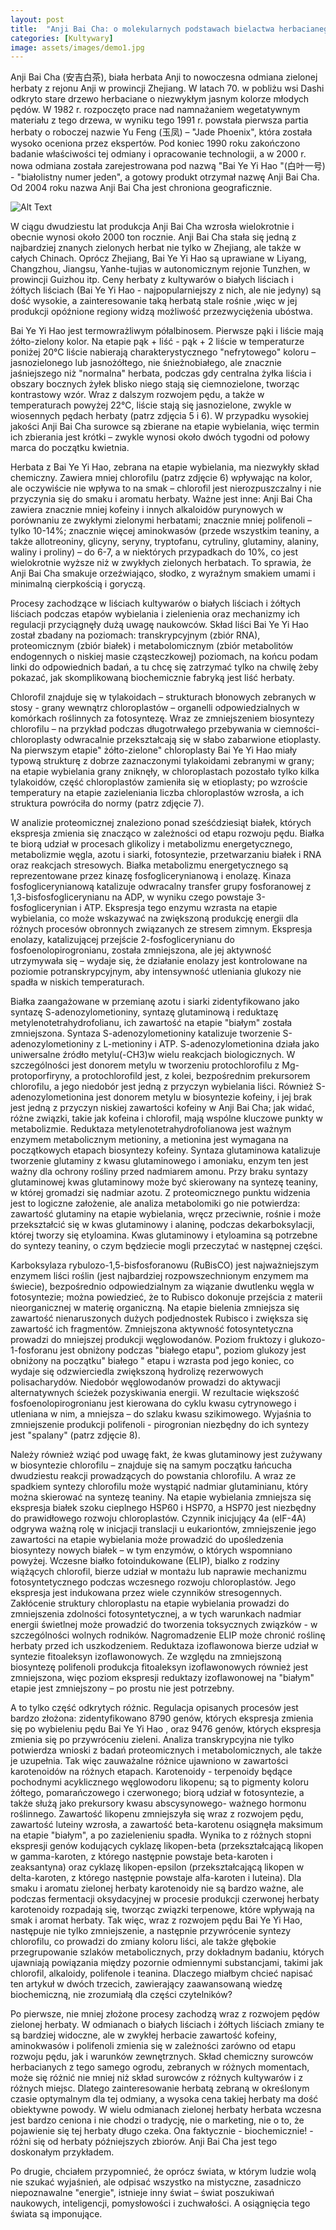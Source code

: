 ```yaml
---
layout: post
title:  "Anji Bai Cha: o molekularnych podstawach bielactwa herbacianego."
categories: [Kultywary]
image: assets/images/demo1.jpg
---
```

Anji Bai Cha (安吉白茶), biała herbata Anji to nowoczesna odmiana zielonej herbaty z rejonu Anji w prowincji Zhejiang. W latach 70. w pobliżu wsi Dashi odkryto stare drzewo herbaciane o niezwykłym jasnym kolorze młodych pędów. W 1982 r. rozpoczęto prace nad namnażaniem wegetatywnym materiału z tego drzewa, w wyniku tego 1991 r. powstała pierwsza partia herbaty o roboczej nazwie Yu Feng (玉凤) – "Jade Phoenix", która została wysoko oceniona przez ekspertów. Pod koniec 1990 roku zakończono badanie właściwości tej odmiany i opracowanie technologii, a w 2000 r. nowa odmiana została zarejestrowana pod nazwą "Bai Ye Yi Hao "(白叶一号) - "białolistny numer jeden", a gotowy produkt otrzymał nazwę Anji Bai Cha. Od 2004 roku nazwa Anji Bai Cha jest chroniona geograficznie.

![Alt Text](assets/images/anji/51162444565_3c8e357712_b.jpg)

W ciągu dwudziestu lat produkcja Anji Bai Cha wzrosła wielokrotnie i obecnie wynosi około 2000 ton rocznie. Anji Bai Cha stała się jedną z najbardziej znanych zielonych herbat nie tylko w Zhejiang, ale także w całych Chinach. Oprócz Zhejiang, Bai Ye Yi Hao są uprawiane w Liyang, Changzhou, Jiangsu, Yanhe-tujias w autonomicznym rejonie Tunzhen, w prowincji Guizhou itp. Ceny herbaty z kultywarów o białych liściach i żółtych liściach (Bai Ye Yi Hao - najpopularniejszy z nich, ale nie jedyny) są dość wysokie, a zainteresowanie taką herbatą stale rośnie ,więc w jej produkcji opóźnione regiony widzą możliwość przezwyciężenia ubóstwa.

Bai Ye Yi Hao jest termowrażliwym półalbinosem. Pierwsze pąki i liście mają żółto-zielony kolor. Na etapie pąk + liść - pąk + 2 liście w temperaturze poniżej 20°C liście nabierają charakterystycznego "nefrytowego" koloru – jasnozielonego lub jasnożółtego, nie śnieżnobiałego, ale znacznie jaśniejszego niż "normalna" herbata, podczas gdy centralna żyłka liścia i obszary bocznych żyłek blisko niego stają się ciemnozielone, tworząc kontrastowy wzór. Wraz z dalszym rozwojem pędu, a także w temperaturach powyżej 22°C, liście stają się jasnozielone, zwykle w wiosennych pędach herbaty (patrz zdjęcia 5 i 6). W przypadku wysokiej jakości Anji Bai Cha surowce są zbierane na etapie wybielania, więc termin ich zbierania jest krótki – zwykle wynosi około dwóch tygodni od połowy marca do początku kwietnia.

Herbata z Bai Ye Yi Hao, zebrana na etapie wybielania, ma niezwykły skład chemiczny. Zawiera mniej chlorofilu (patrz zdjęcie 6) wpływając na kolor, ale oczywiście nie wpływa to na smak – chlorofil jest nierozpuszczalny i nie przyczynia się do smaku i aromatu herbaty. Ważne jest inne: Anji Bai Cha zawiera znacznie mniej kofeiny i innych alkaloidów purynowych w porównaniu ze zwykłymi zielonymi herbatami; znacznie mniej polifenoli – tylko 10-14%; znacznie więcej aminokwasów (przede wszystkim teaniny, a także allotreoniny, glicyny, seryny, tryptofanu, cytruliny, glutaminy, alaniny, waliny i proliny) – do 6-7, a w niektórych przypadkach do 10%, co jest wielokrotnie wyższe niż w zwykłych zielonych herbatach. To sprawia, że Anji Bai Cha smakuje orzeźwiająco, słodko, z wyraźnym smakiem umami i minimalną cierpkością i goryczą.

Procesy zachodzące w liściach kultywarów o białych liściach i żółtych liściach podczas etapów wybielania i zielenienia oraz mechanizmy ich regulacji przyciągnęły dużą uwagę naukowców. Skład liści Bai Ye Yi Hao został zbadany na poziomach: transkrypcyjnym (zbiór RNA), proteomicznym (zbiór białek) i metabolomicznym (zbiór metabolitów endogennych o niskiej masie cząsteczkowej) poziomach, na końcu podam linki do odpowiednich badań, a tu chcę się zatrzymać tylko na chwilę żeby pokazać, jak skomplikowaną biochemicznie fabryką jest liść herbaty.

Chlorofil znajduje się w tylakoidach – strukturach błonowych zebranych w stosy - grany wewnątrz chloroplastów – organelli odpowiedzialnych w komórkach roślinnych za fotosyntezę. Wraz ze zmniejszeniem biosyntezy chlorofilu – na przykład podczas długotrwałego przebywania w ciemności-chloroplasty odwracalnie przekształcają się w słabo zabarwione etioplasty. Na pierwszym etapie" żółto-zielone" chloroplasty Bai Ye Yi Hao miały typową strukturę z dobrze zaznaczonymi tylakoidami zebranymi w grany; na etapie wybielania grany zniknęły, w chloroplastach pozostało tylko kilka tylakoidów, część chloroplastów zamieniła się w etioplasty; po wzroście temperatury na etapie zazieleniania liczba chloroplastów wzrosła, a ich struktura powróciła do normy (patrz zdjęcie 7).

W analizie proteomicznej znaleziono ponad sześćdziesiąt białek, których ekspresja zmienia się znacząco w zależności od etapu rozwoju pędu. Białka te biorą udział w procesach glikolizy i metabolizmu energetycznego, metabolizmie węgla, azotu i siarki, fotosyntezie, przetwarzaniu białek i RNA oraz reakcjach stresowych.
Białka metabolizmu energetycznego są reprezentowane przez kinazę fosfoglicerynianową i enolazę. Kinaza fosfoglicerynianową katalizuje odwracalny transfer grupy fosforanowej z 1,3-bisfosfoglicerynianu na ADP, w wyniku czego powstaje 3-fosfoglicerynian i ATP. Ekspresja tego enzymu wzrasta na etapie wybielania, co może wskazywać na zwiększoną produkcję energii dla różnych procesów obronnych związanych ze stresem zimnym. Ekspresja enolazy, katalizującej przejście 2-fosfoglicerynianu do fosfoenolopirogronianu, została zmniejszona, ale jej aktywność utrzymywała się – wydaje się, że działanie enolazy jest kontrolowane na poziomie potranskrypcyjnym, aby intensywność utleniania glukozy nie spadła w niskich temperaturach.

Białka zaangażowane w przemianę azotu i siarki zidentyfikowano jako syntazę S-adenozylometioniny, syntazę glutaminową i reduktazę metylenotetrahydrofolianu, ich zawartość na etapie "białym" została zmniejszona. Syntaza S-adenozylometioniny katalizuje tworzenie S-adenozylometioniny z L-metioniny i ATP. S-adenozylometionina działa jako uniwersalne źródło metylu(-CH3)w wielu reakcjach biologicznych. W szczególności jest donorem metylu w tworzeniu protochlorofilu z Mg-protoporfiryny, a protochlorofild jest, z kolei, bezpośrednim prekursorem chlorofilu, a jego niedobór jest jedną z przyczyn wybielania liści. Również S-adenozylometionina jest donorem metylu w biosyntezie kofeiny, i jej brak jest jedną z przyczyn niskiej zawartości kofeiny w Anji Bai Cha; jak widać, różne związki, takie jak kofeina i chlorofil, mają wspólne kluczowe punkty w metabolizmie. Reduktaza metylenotetrahydrofolianowa  jest ważnym enzymem metabolicznym metioniny, a metionina jest wymagana na początkowych etapach biosyntezy kofeiny. Syntaza glutaminowa katalizuje tworzenie glutaminy z kwasu glutaminowego i amoniaku, enzym ten jest ważny dla ochrony rośliny przed nadmiarem amonu. Przy braku syntazy glutaminowej kwas glutaminowy może być skierowany na syntezę teaniny, w której gromadzi się nadmiar azotu. Z proteomicznego punktu widzenia jest to logiczne założenie, ale analiza metabolomiki go nie potwierdza: zawartość glutaminy na etapie wybielania, wręcz przeciwnie, rośnie i może przekształcić się w kwas glutaminowy i alaninę, podczas dekarboksylacji, której tworzy się etyloamina. Kwas glutaminowy i etyloamina są potrzebne do syntezy teaniny, o czym będziecie mogli przeczytać w następnej części.

Karboksylaza rybulozo-1,5-bisfosforanowu (RuBisCO) jest najważniejszym enzymem liści roślin (jest najbardziej rozpowszechnionym enzymem ma świecie), bezpośrednio odpowiedzialnym za wiązanie dwutlenku węgla w fotosyntezie; można powiedzieć, że to Rubisco dokonuje przejścia z materii nieorganicznej w materię organiczną. Na etapie bielenia zmniejsza się zawartość nienaruszonych dużych podjednostek Rubisco i zwiększa się zawartość ich fragmentów. Zmniejszona aktywność fotosyntetyczna prowadzi do mniejszej produkcji węglowodanów. Poziom fruktozy i glukozo-1-fosforanu jest obniżony podczas "białego etapu", poziom glukozy jest obniżony na początku" białego " etapu i wzrasta pod jego koniec, co wydaje się odzwierciedla zwiększoną hydrolizę rezerwowych polisacharydów. Niedobór węglowodanów prowadzi do aktywacji alternatywnych ścieżek pozyskiwania energii. W rezultacie większość fosfoenolopirogronianu jest kierowana do cyklu kwasu cytrynowego i utleniana w nim, a mniejsza – do szlaku kwasu szikimowego. Wyjaśnia to zmniejszenie produkcji polifenoli - pirogronian niezbędny do ich syntezy jest "spalany" (patrz zdjęcie 8).

Należy również wziąć pod uwagę fakt, że kwas glutaminowy jest zużywany  w biosyntezie chlorofilu – znajduje się na samym początku łańcucha dwudziestu reakcji prowadzących do powstania chlorofilu. A wraz ze spadkiem syntezy chlorofilu może wystąpić nadmiar glutaminianu, który można skierować na syntezę teaniny.
Na etapie wybielania zmniejsza się ekspresja białek szoku cieplnego HSP60 i HSP70, a HSP70 jest niezbędny do prawidłowego rozwoju chloroplastów. Czynnik inicjujący 4a (eIF-4A) odgrywa ważną rolę w inicjacji translacji u eukariontów, zmniejszenie jego zawartości na etapie wybielania może prowadzić do upośledzenia biosyntezy nowych białek – w tym enzymów, o których wspomniano powyżej.
Wczesne białko fotoindukowane (ELIP), bialko z rodziny wiążących chlorofil, bierze udział w montażu lub naprawie mechanizmu fotosyntetycznego podczas wczesnego rozwoju chloroplastów. Jego ekspresja jest indukowana przez wiele czynników stresogennych. Zakłócenie struktury chloroplastu na etapie wybielania prowadzi do zmniejszenia zdolności fotosyntetycznej, a w tych warunkach nadmiar energii świetlnej może prowadzić do tworzenia toksycznych związków - w szczególności wolnych rodników. Nagromadzenie ELIP może chronić roślinę herbaty przed ich uszkodzeniem.
Reduktaza izoflawonowa bierze udział w syntezie fitoaleksyn izoflawonowych. Ze względu na zmniejszoną biosyntezę polifenoli produkcja fitoaleksyn izoflawonowych również  jest zmniejszona, więc poziom ekspresji reduktazy izoflawonowej na "białym" etapie jest zmniejszony – po prostu nie jest potrzebny.

A to tylko część odkrytych różnic. Regulacja opisanych procesów jest bardzo złożona: zidentyfikowano 8790 genów, których ekspresja zmienia się po wybieleniu pędu Bai Ye Yi Hao , oraz 9476 genów, których ekspresja zmienia się po przywróceniu zieleni. Analiza transkrypcyjna nie tylko potwierdza wnioski z badań proteomicznych i metabolomicznych, ale także je uzupełnia. Tak więc zauważalne różnice ujawniono w zawartości karotenoidów na różnych etapach. Karotenoidy - terpenoidy będące pochodnymi acyklicznego węglowodoru likopenu; są to pigmenty koloru żółtego, pomarańczowego i czerwonego; biorą udział w fotosyntezie, a także służą jako prekursory kwasu abscysynowego- ważnego hormonu roślinnego. Zawartość likopenu zmniejszyła się wraz z rozwojem pędu, zawartość luteiny wzrosła, a zawartość beta-karotenu osiągnęła maksimum na etapie "białym", a po zazielenieniu spadła. Wynika to z różnych stopni ekspresji genów kodujących cyklazę likopen-beta (przekształcającą likopen w gamma-karoten, z którego następnie powstaje beta-karoten i zeaksantyna) oraz cyklazę likopen-epsilon (przekształcającą likopen w delta-karoten, z którego następnie powstaje alfa-karoten i luteina). Dla smaku i aromatu zielonej herbaty karotenoidy nie są bardzo ważne, ale podczas fermentacji oksydacyjnej w procesie produkcji czerwonej herbaty karotenoidy rozpadają się, tworząc związki terpenowe, które wpływają na smak i aromat herbaty.
Tak więc, wraz z rozwojem pędu Bai Ye Yi Hao, następuje nie tylko zmniejszenie, a następnie przywrócenie syntezy chlorofilu, co prowadzi do zmiany koloru liści, ale także głębokie przegrupowanie szlaków metabolicznych, przy dokładnym badaniu, których ujawniają powiązania między pozornie odmiennymi substancjami, takimi jak chlorofil, alkaloidy, polifenole i teanina.
Dlaczego miałbym chcieć napisać ten artykuł w dwóch trzecich, zawierający zaawansowaną wiedzę biochemiczną, nie zrozumiałą dla części czytelników?  

Po pierwsze, nie mniej złożone procesy zachodzą wraz z rozwojem pędów zielonej herbaty. W odmianach o białych liściach i żółtych liściach zmiany te są bardziej widoczne, ale w zwykłej herbacie zawartość kofeiny, aminokwasów i polifenoli zmienia się w zależności zarówno od etapu rozwoju pędu, jak i warunków zewnętrznych. Skład chemiczny surowców herbacianych z tego samego ogrodu, zebranych w różnych momentach, może się różnić nie mniej niż skład surowców z różnych kultywarów i z różnych miejsc. Dlatego zainteresowanie herbatą zebraną w określonym czasie optymalnym dla tej odmiany, a wysoka cena takiej herbaty ma dość obiektywne powody. W wielu odmianach zielonej herbaty herbata wczesna jest bardzo ceniona i nie chodzi o tradycję, nie o marketing, nie o to, że pojawienie się tej herbaty długo czeka. Ona  faktycznie - biochemicznie! - różni się od herbaty późniejszych zbiorów. Anji Bai Cha jest tego doskonałym przykładem.

Po drugie, chciałem przypomnieć, że oprócz świata, w którym ludzie wolą nie szukać wyjaśnień, ale odpisać wszystko na mistyczne, zasadniczo niepoznawalne "energie", istnieje inny świat – świat poszukiwań naukowych, inteligencji, pomysłowości i zuchwałości. A osiągnięcia tego świata są imponujące.

